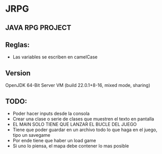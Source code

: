 # JRPG

## JAVA RPG PROJECT

## Reglas:

* Las variables se escriben en camelCase

## Version

OpenJDK 64-Bit Server VM (build 22.0.1+8-16, mixed mode, sharing)

## TODO: 

* Poder hacer inputs desde la consola
* Crear una clase o serie de clases que muestren el texto en pantalla
* EL MAIN SOLO TIENE QUE LANZAR EL BUCLE DEL JUEGO
* Tiene que poder guardar en un archivo todo lo que haga en el juego, tipo un savegame
* Por ende tiene que haber un load game
* Si uno lo piensa, el mapa debe contener lo mas posible
